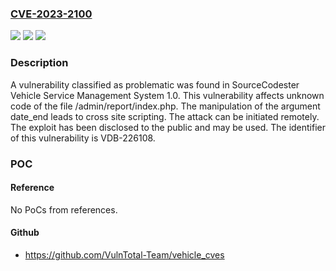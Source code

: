 ### [CVE-2023-2100](https://cve.mitre.org/cgi-bin/cvename.cgi?name=CVE-2023-2100)
![](https://img.shields.io/static/v1?label=Product&message=Vehicle%20Service%20Management%20System&color=blue)
![](https://img.shields.io/static/v1?label=Version&message=%3D%201.0%20&color=brighgreen)
![](https://img.shields.io/static/v1?label=Vulnerability&message=CWE-79%20Cross%20Site%20Scripting&color=brighgreen)

### Description

A vulnerability classified as problematic was found in SourceCodester Vehicle Service Management System 1.0. This vulnerability affects unknown code of the file /admin/report/index.php. The manipulation of the argument date_end leads to cross site scripting. The attack can be initiated remotely. The exploit has been disclosed to the public and may be used. The identifier of this vulnerability is VDB-226108.

### POC

#### Reference
No PoCs from references.

#### Github
- https://github.com/VulnTotal-Team/vehicle_cves

